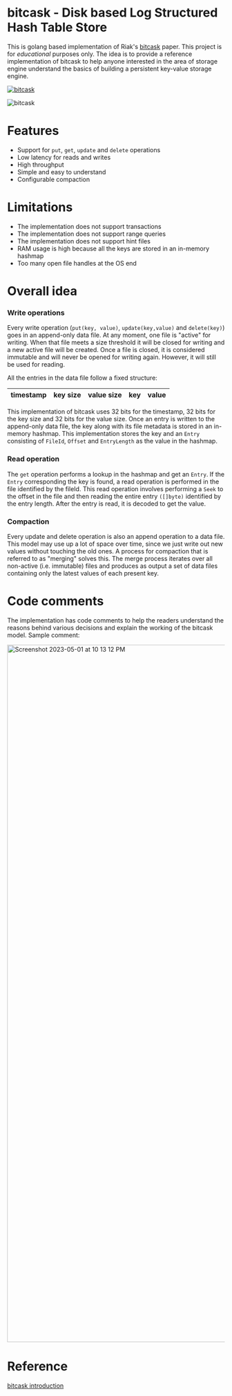 # bitcask - Disk based Log Structured Hash Table Store
This is golang based implementation of Riak's [bitcask](https://riak.com/assets/bitcask-intro.pdf) paper. This project is for *educational* purposes only. The idea is to 
provide a reference implementation of bitcask to help anyone interested in the area of storage engine understand the basics of building a persistent key-value storage engine.

[![bitcask](https://github.com/SarthakMakhija/bitcask/actions/workflows/build.yml/badge.svg)](https://github.com/SarthakMakhija/bitcask/actions/workflows/build.yml)

![bitcask](https://user-images.githubusercontent.com/21108320/235445730-4ed5e92c-b459-4e11-b7fd-6640251b4112.png)

# Features
- Support for `put`, `get`, `update` and `delete` operations 
- Low latency for reads and writes
- High throughput
- Simple and easy to understand
- Configurable compaction

# Limitations
- The implementation does not support transactions
- The implementation does not support range queries
- The implementation does not support hint files
- RAM usage is high because all the keys are stored in an in-memory hashmap
- Too many open file handles at the OS end

# Overall idea

### Write operations
Every write operation (`put(key, value)`, `update(key,value)` and `delete(key)`) goes in an append-only data file.
At any moment, one file is "active" for writing. When that file meets a size threshold it will be closed for writing and a new active file will be created.
Once a file is closed, it is considered immutable and will never be opened for writing again. However, it will still be used for reading.

All the entries in the data file follow a fixed structure:

| timestamp | key size 	 | value size | key | value 	 |
|-----------|------------|------------|-----|---------|

This implementation of bitcask uses 32 bits for the timestamp, 32 bits for the key size and 32 bits for the value size. Once an entry is written to the append-only data file, the key along with its file metadata is stored in an in-memory hashmap.
This implementation stores the key and an `Entry` consisting of `FileId`, `Offset` and `EntryLength` as the value in the hashmap.

### Read operation
The `get` operation performs a lookup in the hashmap and get an `Entry`. If the `Entry` corresponding the key is found, a read operation is performed in the file identified by the fileId.
This read operation involves performing a `Seek` to the offset in the file and then reading the entire entry `([]byte)` identified by the entry length. After the entry is read, it is decoded to get the value. 

### Compaction
Every update and delete operation is also an append operation to a data file. This model may use up a lot of space over time, since we just write out new values without touching the old ones. A process for compaction that is referred to as "merging" solves this. The merge process iterates over all non-active (i.e. immutable) files and produces as output a set of data files containing only the latest values of each present key.

# Code comments
The implementation has code comments to help the readers understand the reasons behind various decisions and explain the working of the bitcask model.
Sample comment:

<img width="1613" alt="Screenshot 2023-05-01 at 10 13 12 PM" src="https://user-images.githubusercontent.com/21108320/235490077-f47d3c12-d38f-4363-bea5-28cf5bddbba3.png">

# Reference
[bitcask introduction](https://riak.com/assets/bitcask-intro.pdf)
